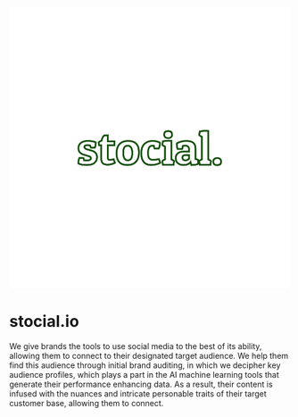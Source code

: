 ![alt text](https://github.com/Jam0k/Stocial/blob/main/STOCIAL%20INITAL%20DESIGN%20CONCEPTS%20LOGO%20(1).png "Stocial.io Logo")
# stocial.io
We give brands the tools to use social media to the best of its ability, allowing them to connect to their designated target audience. We help them find this audience through initial brand auditing, in which we decipher key audience profiles, which plays a part in the AI machine learning tools that generate their performance enhancing data. As a result, their content is infused with the nuances and intricate personable traits of their target customer base, allowing them to connect.
